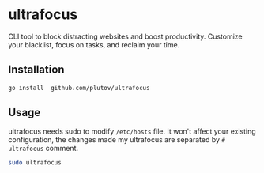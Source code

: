 # ultrafocus

CLI tool to block distracting websites and boost productivity. Customize your blacklist, focus on tasks, and reclaim your time.

## Installation

```bash
go install  github.com/plutov/ultrafocus
```

## Usage

ultrafocus needs sudo to modify `/etc/hosts` file. It won't affect your existing configuration, the changes made my ultrafocus are separated by `# ultrafocus` comment.

```bash
sudo ultrafocus
```
